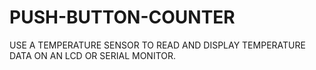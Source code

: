 # PUSH-BUTTON-COUNTER
USE A TEMPERATURE SENSOR TO READ AND DISPLAY TEMPERATURE DATA ON AN LCD OR SERIAL MONITOR.  
